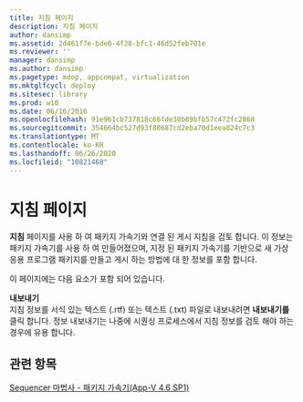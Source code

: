 ```yaml
---
title: 지침 페이지
description: 지침 페이지
author: dansimp
ms.assetid: 2d461f7e-bde0-4f20-bfc1-46d52feb701e
ms.reviewer: ''
manager: dansimp
ms.author: dansimp
ms.pagetype: mdop, appcompat, virtualization
ms.mktglfcycl: deploy
ms.sitesec: library
ms.prod: w10
ms.date: 06/16/2016
ms.openlocfilehash: 91e961cb737818c66fde30b89bfb57c472fc2868
ms.sourcegitcommit: 354664bc527d93f80687cd2eba70d1eea024c7c3
ms.translationtype: MT
ms.contentlocale: ko-KR
ms.lasthandoff: 06/26/2020
ms.locfileid: "10821468"
---
```

# 지침 페이지


**지침** 페이지를 사용 하 여 패키지 가속기와 연결 된 게시 지침을 검토 합니다. 이 정보는 패키지 가속기를 사용 하 여 만들어졌으며, 지정 된 패키지 가속기를 기반으로 새 가상 응용 프로그램 패키지를 만들고 게시 하는 방법에 대 한 정보를 포함 합니다.

이 페이지에는 다음 요소가 포함 되어 있습니다.

<a href="" id="export"></a>**내보내기**  
지침 정보를 서식 있는 텍스트 (.rtf) 또는 텍스트 (.txt) 파일로 내보내려면 **내보내기를** 클릭 합니다. 정보 내보내기는 나중에 시퀀싱 프로세스에서 지침 정보를 검토 해야 하는 경우에 유용 합니다.

## 관련 항목


[Sequencer 마법사 - 패키지 가속기(App-V 4.6 SP1)](sequencer-wizard---package-accelerator--appv-46-sp1-.md)

 

 





